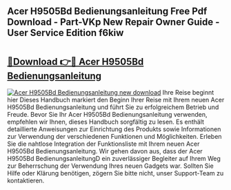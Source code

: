 ## Acer H9505Bd Bedienungsanleitung Free Pdf Download - Part-VKp New Repair Owner Guide - User Service Edition f6kiw

# <h2><a href="http://df5e9d4.blite.top/?on=Acer+H9505Bd+Bedienungsanleitung">🔗Download 👉🔴 Acer H9505Bd Bedienungsanleitung</a></h2>

[![Acer H9505Bd Bedienungsanleitung new download](https://i.imgur.com/lujVjoI.png)](http://df5e9d4.blite.top/?on=Acer+H9505Bd+Bedienungsanleitung)
Ihre Reise beginnt hier Dieses Handbuch markiert den Beginn Ihrer Reise mit Ihrem neuen Acer H9505Bd Bedienungsanleitung und führt Sie zu erfolgreichem Betrieb und Freude. Bevor Sie Ihr Acer H9505Bd Bedienungsanleitung verwenden, empfehlen wir Ihnen, dieses Handbuch sorgfältig zu lesen. Es enthält detaillierte Anweisungen zur Einrichtung des Produkts sowie Informationen zur Verwendung der verschiedenen Funktionen und Möglichkeiten. Erleben Sie die nahtlose Integration der Funktionsliste mit Ihrem neuen Acer H9505Bd Bedienungsanleitung. Wir gehen davon aus, dass der Acer H9505Bd BedienungsanleitungD ein zuverlässiger Begleiter auf Ihrem Weg zur Beherrschung der Verwendung Ihres neuen Gadgets war. Sollten Sie Hilfe oder Klärung benötigen, zögern Sie bitte nicht, unser Support-Team zu kontaktieren.
